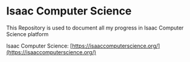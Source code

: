 # Isaac Computer Science
This Repository is used to document all my progress in Isaac Computer Science platform

Isaac Computer Science: [https://isaaccomputerscience.org/](https://isaaccomputerscience.org/)